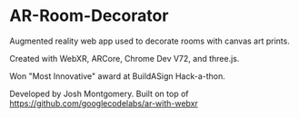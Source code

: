 # AR-Room-Decorator
Augmented reality web app used to decorate rooms with canvas art prints.

Created with WebXR, ARCore, Chrome Dev V72, and three.js.

Won "Most Innovative" award at BuildASign Hack-a-thon.

Developed by Josh Montgomery. Built on top of https://github.com/googlecodelabs/ar-with-webxr


